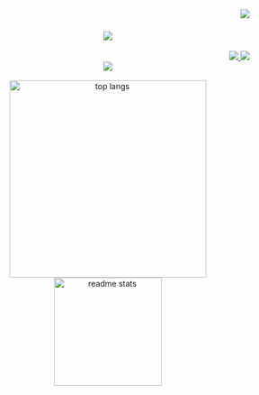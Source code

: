 <img align="right" src="https://visitor-badge.laobi.icu/badge?page_id=alec-aoki.alec-aoki" />

<h1 align="center">
    <img src="https://readme-typing-svg.herokuapp.com/?font=Righteous&size=35&center=true&vCenter=true&width=500&height=70&duration=4000&lines=Hi+There!+👋;+I'm+Alec!;" />
</h1>
 
<div align="right"> 
  <a href="mailto:alplat.kohi@gmail.com">
    <img src="https://img.shields.io/badge/Gmail-333333?style=for-the-badge&logo=gmail&logoColor=red" />
  </a>
  <a href="https://linkedin.com/in/alec-campos-aoki" target="_blank">
    <img src="https://img.shields.io/badge/LinkedIn-0077B5?style=for-the-badge&logo=linkedin&logoColor=white" target="_blank" />
  </a>
</div>

<div align="center">
    <img src="https://skillicons.dev/icons?i=c,python,html,css,latex" />
</div>

<br/>

<div align=center>
  <img width=350 src="https://github-readme-stats.vercel.app/api/top-langs/?username=alec-aoki&langs_count=100&layout=compact&theme=react&border_radius=10&size_weight=0.5&count_weight=0.5&exclude_repo=github-readme-stats&hide=jupyter%20notebook,Makefile" alt="top langs" />
  <img height=192 src="https://github-readme-stats.vercel.app/api?username=alec-aoki&count_private=true&show_icons=true&theme=react&rank_icon=github&border_radius=10" alt="readme stats" />
</div>

